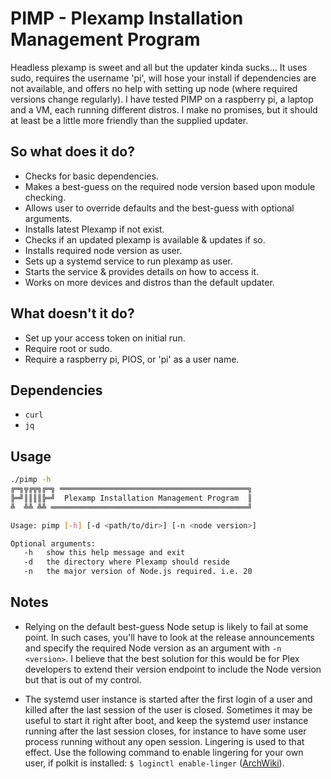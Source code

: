 # PIMP - Plexamp Installation Management Program
Headless plexamp is sweet and all but the updater kinda sucks... It uses sudo, requires the username 'pi', will hose your install if dependencies are not available, and offers no help with setting up node (where required versions change regularly). I have tested PIMP on a raspberry pi, a laptop and a VM, each running different distros. I make no promises, but it should at least be a little more friendly than the supplied updater.

## So what does it do?
* Checks for basic dependencies.
* Makes a best-guess on the required node version based upon module checking.
* Allows user to override defaults and the best-guess with optional arguments.
* Installs latest Plexamp if not exist.
* Checks if an updated plexamp is available & updates if so.
* Installs required node version as user. 
* Sets up a systemd service to run plexamp as user.
* Starts the service & provides details on how to access it.
* Works on more devices and distros than the default updater.

## What doesn't it do?
* Set up your access token on initial run. 
* Require root or sudo.
* Require a raspberry pi, PIOS, or 'pi' as a user name.

## Dependencies
- ```curl```
- ```jq```

## Usage
```bash
./pimp -h
╔═╗╦╔╦╗╔═╗ ══════════════════════════════════════════╗
╠═╝║║║║╠═╝  Plexamp Installation Management Program  ║
╩  ╩╩ ╩╩ ════════════════════════════════════════════╝

Usage: pimp [-h] [-d <path/to/dir>] [-n <node version>]

Optional arguments:
   -h   show this help message and exit
   -d   the directory where Plexamp should reside
   -n   the major version of Node.js required. i.e. 20
```

## Notes
* Relying on the default best-guess Node setup is likely to fail at some point. In such cases, you'll have to look at the release announcements and specify the required Node version as an argument with ```-n <version>```. I believe that the best solution for this would be for Plex developers to extend their version endpoint to include the Node version but that is out of my control.

* The systemd user instance is started after the first login of a user and killed after the last session of the user is closed. Sometimes it may be useful to start it right after boot, and keep the systemd user instance running after the last session closes, for instance to have some user process running without any open session. Lingering is used to that effect. Use the following command to enable lingering for your own user, if polkit is installed: ```$ loginctl enable-linger``` ([ArchWiki](https://wiki.archlinux.org/title/Systemd/User#Automatic_start-up_of_systemd_user_instances)).
